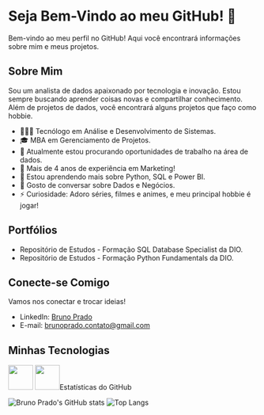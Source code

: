 # Seja Bem-Vindo ao meu GitHub! 👋

Bem-vindo ao meu perfil no GitHub! Aqui você encontrará informações sobre mim e meus projetos.

## Sobre Mim

Sou um analista de dados apaixonado por tecnologia e inovação. Estou sempre buscando aprender coisas novas e compartilhar conhecimento. Além de projetos de dados, você encontrará alguns projetos que faço como hobbie.

- 👨🏻‍🎓 Tecnólogo em Análise e Desenvolvimento de Sistemas.
- 🎓 MBA em Gerenciamento de Projetos.
- 🔭 Atualmente estou procurando oportunidades de trabalho na área de dados.
- 💼 Mais de 4 anos de experiência em Marketing!
- 🌱 Estou aprendendo mais sobre Python, SQL e Power BI.
- 💬 Gosto de conversar sobre Dados e Negócios.
- ⚡ Curiosidade: Adoro séries, filmes e animes, e meu principal hobbie é jogar!

## Portfólios

-  Repositório de Estudos - Formação SQL Database Specialist da DIO.
-  Repositório de Estudos - Formação Python Fundamentals da DIO.

## Conecte-se Comigo

Vamos nos conectar e trocar ideias!

- LinkedIn: [Bruno Prado](https://www.linkedin.com/in/bruno-prado-br/)
- E-mail: brunoprado.contato@gmail.com

## Minhas Tecnologias

<img src="https://cdn.jsdelivr.net/gh/devicons/devicon@latest/icons/azuresqldatabase/azuresqldatabase-original.svg"  width="50px">
<img src="https://cdn.jsdelivr.net/gh/devicons/devicon@latest/icons/python/python-original-wordmark.svg" width="50px>
          

## Estatísticas do GitHub

![Bruno Prado's GitHub stats](https://github-readme-stats.vercel.app/api?username=bruno-prado-BR&show_icons=true&theme=tokyonight)
![Top Langs](https://github-readme-stats.vercel.app/api/top-langs/?username=bruno-prado-BR&layout=compact)
